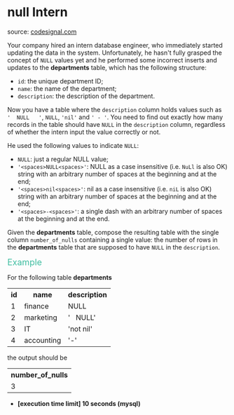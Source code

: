 <h1>null Intern</h1>
<p>source: <a href="https://www.codesignal.com/">codesignal.com</a>
<div><p>Your company hired an intern database engineer, who immediately started updating the data in the system. Unfortunately, he hasn't fully grasped the concept of <code>NULL</code> values yet and he performed some incorrect inserts and updates to the <strong>departments</strong> table, which has the following structure:</p>
<ul>
<li><code>id</code>: the unique department ID;</li>
<li><code>name</code>: the name of the department;</li>
<li><code>description</code>: the description of the department.</li>
</ul>
<p>Now you have a table where the <code>description</code> column holds values such as <code>'&nbsp;&nbsp;NULL&nbsp;&nbsp;&nbsp;'</code>, <code>NULL</code>, <code>'nil'</code> and <code>' - '</code>. You need to find out exactly how many records in the table should have <code>NULL</code> in the <code>description</code> column, regardless of whether the intern input the value correctly or not.</p>
<p>He used the following values to indicate <code>NULL</code>:</p>
<ul>
<li><code>NULL</code>: just a regular NULL value;</li>
<li><code>'&lt;spaces&gt;NULL&lt;spaces&gt;'</code>: NULL as a case insensitive (i.e. <code>NuLl</code> is also OK) string with an arbitrary number of spaces at the beginning and at the end;</li>
<li><code>'&lt;spaces&gt;nil&lt;spaces&gt;'</code>: nil as a case insensitive (i.e. <code>niL</code> is also OK) string with an arbitrary number of spaces at the beginning and at the end;</li>
<li><code>'&lt;spaces&gt;-&lt;spaces&gt;'</code>: a single dash with an arbitrary number of spaces at the beginning and at the end.</li>
</ul>
<p>Given the <strong>departments</strong> table, compose the resulting table with the single column <code>number_of_nulls</code> containing a single value: the number of rows in the <strong>departments</strong> table that are supposed to have <code>NULL</code> in the <code>description</code>.</p>
<p><span style="color:#44BFA3;font-size:1.4em">Example</span></p>
<p>For the following table <strong>departments</strong></p>
<table><tbody><tr>
</tr><tr>
<th>id</th>
<th>name</th>
<th>description</th>
</tr>
<tr>
<td>1</td>
<td>finance</td>
<td>NULL</td>
</tr>
<tr>
<td>2</td>
<td>marketing</td>
<td>'&nbsp;&nbsp;&nbsp;NULL'</td>
</tr>
<tr>
<td>3</td>
<td>IT</td>
<td>'not nil'</td>
</tr>
<tr>
<td>4</td>
<td>accounting</td>
<td>'-'</td>
</tr>
</tbody></table>
<p>the output should be</p>
<table>
<tbody><tr>
<th>number_of_nulls</th>
</tr>
<tr>
<td>3</td>
</tr>
</tbody></table>
<ul>
<li><strong>[execution time limit] 10 seconds (mysql)</strong></li>
</ul>
</div>
